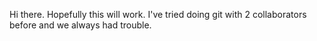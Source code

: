 Hi there. Hopefully this will work. I've tried doing git with 2 collaborators before and we always had trouble.